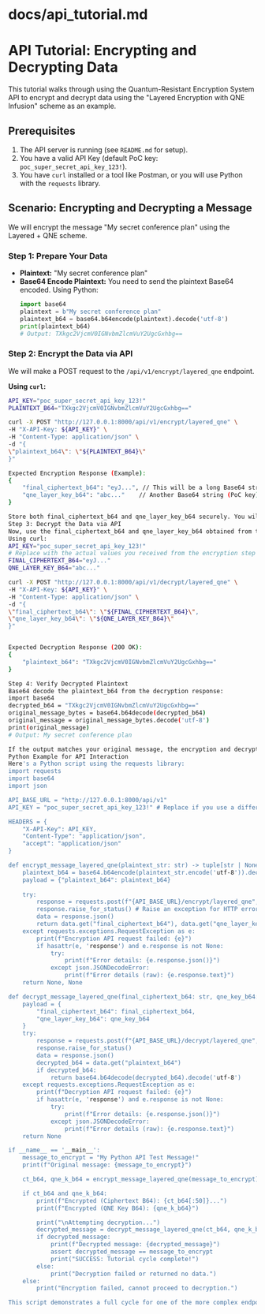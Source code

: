 # docs/api_tutorial.md

# API Tutorial: Encrypting and Decrypting Data

This tutorial walks through using the Quantum-Resistant Encryption System API to encrypt and decrypt data using the "Layered Encryption with QNE Infusion" scheme as an example.

## Prerequisites

1.  The API server is running (see `README.md` for setup).
2.  You have a valid API Key (default PoC key: `poc_super_secret_api_key_123!`).
3.  You have `curl` installed or a tool like Postman, or you will use Python with the `requests` library.

## Scenario: Encrypting and Decrypting a Message

We will encrypt the message "My secret conference plan" using the Layered + QNE scheme.

### Step 1: Prepare Your Data

*   **Plaintext:** "My secret conference plan"
*   **Base64 Encode Plaintext:**
    You need to send the plaintext Base64 encoded.
    Using Python:
    ```python
    import base64
    plaintext = b"My secret conference plan"
    plaintext_b64 = base64.b64encode(plaintext).decode('utf-8')
    print(plaintext_b64) 
    # Output: TXkgc2VjcmV0IGNvbmZlcmVuY2UgcGxhbg==
    ```

### Step 2: Encrypt the Data via API

We will make a POST request to the `/api/v1/encrypt/layered_qne` endpoint.

**Using `curl`:**
```bash
API_KEY="poc_super_secret_api_key_123!"
PLAINTEXT_B64="TXkgc2VjcmV0IGNvbmZlcmVuY2UgcGxhbg=="

curl -X POST "http://127.0.0.1:8000/api/v1/encrypt/layered_qne" \
-H "X-API-Key: ${API_KEY}" \
-H "Content-Type: application/json" \
-d "{
\"plaintext_b64\": \"${PLAINTEXT_B64}\"
}"

Expected Encryption Response (Example):
{
    "final_ciphertext_b64": "eyJ...", // This will be a long Base64 string
    "qne_layer_key_b64": "abc..."    // Another Base64 string (PoC key)
}

Store both final_ciphertext_b64 and qne_layer_key_b64 securely. You will need them for decryption. The final_ciphertext_b64 internally contains the key_id that points to the KEM private key in Vault.
Step 3: Decrypt the Data via API
Now, use the final_ciphertext_b64 and qne_layer_key_b64 obtained from the encryption step to decrypt the message.
Using curl:
API_KEY="poc_super_secret_api_key_123!"
# Replace with the actual values you received from the encryption step
FINAL_CIPHERTEXT_B64="eyJ..." 
QNE_LAYER_KEY_B64="abc..."    

curl -X POST "http://127.0.0.1:8000/api/v1/decrypt/layered_qne" \
-H "X-API-Key: ${API_KEY}" \
-H "Content-Type: application/json" \
-d "{
\"final_ciphertext_b64\": \"${FINAL_CIPHERTEXT_B64}\",
\"qne_layer_key_b64\": \"${QNE_LAYER_KEY_B64}\"
}"


Expected Decryption Response (200 OK):
{
    "plaintext_b64": "TXkgc2VjcmV0IGNvbmZlcmVuY2UgcGxhbg=="
}

Step 4: Verify Decrypted Plaintext
Base64 decode the plaintext_b64 from the decryption response:
import base64
decrypted_b64 = "TXkgc2VjcmV0IGNvbmZlcmVuY2UgcGxhbg=="
original_message_bytes = base64.b64decode(decrypted_b64)
original_message = original_message_bytes.decode('utf-8')
print(original_message)
# Output: My secret conference plan

If the output matches your original message, the encryption and decryption cycle was successful!
Python Example for API Interaction
Here's a Python script using the requests library:
import requests
import base64
import json

API_BASE_URL = "http://127.0.0.1:8000/api/v1"
API_KEY = "poc_super_secret_api_key_123!" # Replace if you use a different one

HEADERS = {
    "X-API-Key": API_KEY,
    "Content-Type": "application/json",
    "accept": "application/json"
}

def encrypt_message_layered_qne(plaintext_str: str) -> tuple[str | None, str | None]:
    plaintext_b64 = base64.b64encode(plaintext_str.encode('utf-8')).decode('utf-8')
    payload = {"plaintext_b64": plaintext_b64}
    
    try:
        response = requests.post(f"{API_BASE_URL}/encrypt/layered_qne", headers=HEADERS, json=payload, timeout=10)
        response.raise_for_status() # Raise an exception for HTTP errors (4xx or 5xx)
        data = response.json()
        return data.get("final_ciphertext_b64"), data.get("qne_layer_key_b64")
    except requests.exceptions.RequestException as e:
        print(f"Encryption API request failed: {e}")
        if hasattr(e, 'response') and e.response is not None:
            try:
                print(f"Error details: {e.response.json()}")
            except json.JSONDecodeError:
                print(f"Error details (raw): {e.response.text}")
    return None, None

def decrypt_message_layered_qne(final_ciphertext_b64: str, qne_key_b64: str) -> str | None:
    payload = {
        "final_ciphertext_b64": final_ciphertext_b64,
        "qne_layer_key_b64": qne_key_b64
    }
    try:
        response = requests.post(f"{API_BASE_URL}/decrypt/layered_qne", headers=HEADERS, json=payload, timeout=10)
        response.raise_for_status()
        data = response.json()
        decrypted_b64 = data.get("plaintext_b64")
        if decrypted_b64:
            return base64.b64decode(decrypted_b64).decode('utf-8')
    except requests.exceptions.RequestException as e:
        print(f"Decryption API request failed: {e}")
        if hasattr(e, 'response') and e.response is not None:
            try:
                print(f"Error details: {e.response.json()}")
            except json.JSONDecodeError:
                print(f"Error details (raw): {e.response.text}")
    return None

if __name__ == '__main__':
    message_to_encrypt = "My Python API Test Message!"
    print(f"Original message: {message_to_encrypt}")

    ct_b64, qne_k_b64 = encrypt_message_layered_qne(message_to_encrypt)

    if ct_b64 and qne_k_b64:
        print(f"Encrypted (Ciphertext B64): {ct_b64[:50]}...")
        print(f"Encrypted (QNE Key B64): {qne_k_b64}")

        print("\nAttempting decryption...")
        decrypted_message = decrypt_message_layered_qne(ct_b64, qne_k_b64)
        if decrypted_message:
            print(f"Decrypted message: {decrypted_message}")
            assert decrypted_message == message_to_encrypt
            print("SUCCESS: Tutorial cycle complete!")
        else:
            print("Decryption failed or returned no data.")
    else:
        print("Encryption failed, cannot proceed to decryption.")

This script demonstrates a full cycle for one of the more complex endpoints. You can create similar examples for other endpoints (like parallel KDF).